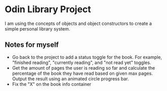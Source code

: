 # Odin Library Project

I am using the concepts of objects and object constructors to create a simple personal library system.

## Notes for myself

- Go back to the project to add a status toggle for the book. For example, "finished reading", "currently reading", and "not read yet" toggles.
- Get the amount of pages the user is reading so far and calculate the percentage of the book they have read based on given max pages. Output the result using an animated circle progress bar.
- Fix the "X" on the book info container

